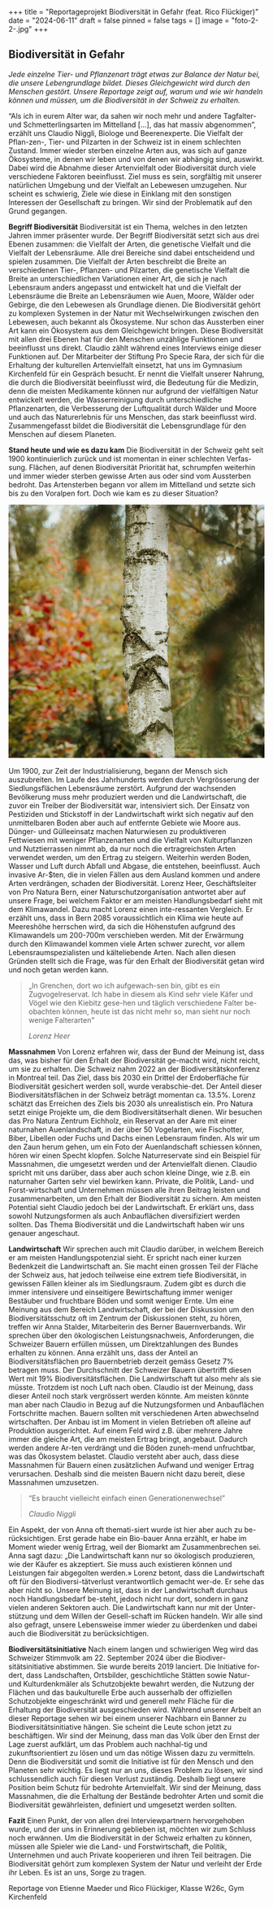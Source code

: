 +++
title = "Reportageprojekt Biodiversität in Gefahr (feat. Rico Flückiger)"
date = "2024-06-11"
draft = false
pinned = false
tags = []
image = "foto-2-2-.jpg"
+++
## **Biodiversität in Gefahr**

*Jede einzelne Tier- und Pflanzenart trägt etwas zur Balance der Natur bei, die unsere Lebengrundlage bildet. Dieses Gleichgewicht wird durch den Menschen gestört. Unsere Reportage zeigt auf, warum und wie wir handeln können und müssen, um die Biodiversität in der Schweiz zu erhalten.*

“Als ich in eurem Alter war, da sahen wir noch mehr und andere Tagfalter- und Schmetterlingsarten im Mittelland \[…], das hat massiv abgenommen”, erzählt uns Claudio Niggli, Biologe und Beerenexperte. Die Vielfalt der Pflan-zen-, Tier- und Pilzarten in der Schweiz ist in einem schlechten Zustand. Immer wieder sterben einzelne Arten aus, was sich auf ganze Ökosysteme, in denen wir leben und von denen wir abhängig sind, auswirkt. Dabei wird die Abnahme dieser Artenvielfalt oder Biodiversität durch viele verschiedene Faktoren beeinflusst. Ziel muss es sein, sorgfältig mit unserer natürlichen Umgebung und der Vielfalt an Lebewesen umzugehen. Nur scheint es schwierig, Ziele wie diese in Einklang mit den sonstigen Interessen der Gesellschaft zu bringen. Wir sind der Problematik auf den Grund gegangen.


**Begriff Biodiversität**
Biodiversität ist ein Thema, welches in den letzten Jahren immer präsenter wurde. Der Begriff Biodiversität setzt sich aus drei Ebenen zusammen: die Vielfalt der Arten, die genetische Vielfalt und die Vielfalt der Lebensräume. Alle drei Bereiche sind dabei entscheidend und spielen zusammen. Die Vielfalt der Arten beschreibt die Breite an verschiedenen Tier-, Pflanzen- und Pilzarten, die genetische Vielfalt die Breite an unterschiedlichen Variationen einer Art, die sich je nach Lebensraum anders angepasst und entwickelt hat und die Vielfalt der Lebensräume die Breite an Lebensräumen wie Auen, Moore, Wälder oder Gebirge, die den Lebewesen als Grundlage dienen. Die Biodiversität gehört zu komplexen Systemen in der Natur mit Wechselwirkungen zwischen den Lebewesen, auch bekannt als Ökosysteme. Nur schon das Aussterben einer Art kann ein Ökosystem aus dem Gleichgewicht bringen. Diese Biodiversität mit allen drei Ebenen hat für den Menschen unzählige Funktionen und beeinflusst uns direkt. Claudio zählt während eines Interviews einige dieser Funktionen auf. Der Mitarbeiter der Stiftung Pro Specie Rara, der sich für die Erhaltung der kulturellen Artenvielfalt einsetzt, hat uns im Gymnasium Kirchenfeld für ein Gespräch besucht. Er nennt die Vielfalt unserer Nahrung, die durch die Biodiversität beeinflusst wird, die Bedeutung für die Medizin, denn die meisten Medikamente können nur aufgrund der vielfältigen Natur entwickelt werden, die Wasserreinigung durch unterschiedliche Pflanzenarten, die Verbesserung der Luftqualität durch Wälder und Moore und auch das Naturerlebnis für uns Menschen, das stark beeinflusst wird. Zusammengefasst bildet die Biodiversität die Lebensgrundlage für den Menschen auf diesem Planeten. 


**Stand heute und wie es dazu kam**
Die Biodiversität in der Schweiz geht seit 1900 kontinuierlich zurück und ist momentan in einer schlechten Verfas-sung. Flächen, auf denen Biodiversität Priorität hat, schrumpfen weiterhin und immer wieder sterben gewisse Arten aus oder sind vom Aussterben bedroht. Das Artensterben begann vor allem im Mittelland und setzte sich bis zu den Voralpen fort. Doch wie kam es zu dieser Situation? 



![](pexels-jacobs-js-1729684-9917389-1-1-1-.jpg)


Um 1900, zur Zeit der Industrialisierung, begann der Mensch sich auszubreiten. Im Laufe des Jahrhunderts werden durch Vergrösserung der Siedlungsflächen Lebensräume zerstört.  Aufgrund der wachsenden Bevölkerung muss mehr produziert werden und die Landwirtschaft, die zuvor ein Treiber der Biodiversität war, intensiviert sich. Der Einsatz von Pestiziden und Stickstoff  in der Landwirtschaft wirkt sich negativ auf den unmittelbaren Boden aber auch auf entfernte Gebiete wie Moore aus. Dünger- und Gülleeinsatz machen Naturwiesen zu produktiveren Fettwiesen mit weniger Pflanzenarten und die Vielfalt von Kulturpflanzen und Nutztierrassen nimmt ab, da nur noch die ertragreichsten Arten verwendet werden, um den Ertrag zu steigern. Weiterhin werden Boden, Wasser und Luft durch Abfall und Abgase, die entstehen, beeinflusst. Auch invasive Ar-$ten, die in vielen Fällen aus dem Ausland kommen und andere Arten verdrängen, schaden der Biodiversität. 
Lorenz Heer, Geschäftsleiter von Pro Natura Bern, einer Naturschutzorganisation antwortet aber auf unsere Frage, bei welchem Faktor er am meisten Handlungsbedarf sieht mit dem Klimawandel. Dazu macht Lorenz einen inte-ressanten Vergleich. Er erzählt uns, dass in Bern 2085 voraussichtlich ein Klima wie heute auf Meereshöhe herrschen wird, da sich die Höhenstufen aufgrund des Klimawandels um 200-700m verschieben werden. Mit der Erwärmung durch den Klimawandel kommen viele Arten schwer zurecht, vor allem Lebensraumspezialisten und kälteliebende Arten. Nach allen diesen Gründen stellt sich die Frage, was für den Erhalt der Biodiversität getan wird und noch getan werden kann. 

>
> „In Grenchen, dort wo ich aufgewach-sen bin, gibt es ein Zugvogelreservat. Ich habe in diesem als Kind sehr viele Käfer und Vögel wie den Kiebitz gese-hen und täglich verschiedene Falter be-obachten können, heute ist das nicht mehr so, man sieht nur noch wenige Falterarten"
>
> *Lorenz Heer*

**Massnahmen**
Von Lorenz erfahren wir, dass der Bund der Meinung ist, dass das, was bisher für den Erhalt der Biodiversität ge-macht wird, nicht reicht, um sie zu erhalten. Die Schweiz nahm 2022 an der Biodiversitätskonferenz in Montreal teil. Das Ziel, dass bis 2030 ein Drittel der Erdoberfläche für Biodiversität gesichert werden soll, wurde verabschie-det. Der Anteil dieser Biodiversitätsflächen in der Schweiz beträgt momentan ca. 13.5%. Lorenz schätzt das Erreichen des Ziels bis 2030 als unrealistisch ein. Pro Natura setzt einige Projekte um, die dem Biodiversitätserhalt dienen. Wir besuchen das Pro Natura Zentrum Eichholz, ein Reservat an der Aare mit einer naturnahen Auenlandschaft, in der über 50 Vogelarten, wie Fischotter, Biber, Libellen oder Fuchs und Dachs einen Lebensraum finden. Als wir um den Zaun herum gehen, um ein Foto der Auenlandschaft schiessen können, hören wir einen Specht klopfen. 
Solche Naturreservate sind ein Beispiel für Massnahmen, die umgesetzt werden und der Artenvielfalt dienen. Claudio spricht mit uns darüber, dass aber auch schon kleine Dinge, wie z.B. ein naturnaher Garten sehr viel bewirken kann. Private, die Politik, Land- und Forst-wirtschaft und Unternehmen müssen alle ihren Beitrag leisten und zusammenarbeiten, um den Erhalt der Biodiversität zu sichern. Am meisten Potential sieht Claudio jedoch bei der Landwirtschaft. Er erklärt uns, dass sowohl Nutzungsformen als auch Anbauflächen diversifiziert werden sollten. Das Thema Biodiversität und die Landwirtschaft haben wir uns genauer angeschaut.


**Landwirtschaft**
Wir sprechen auch mit Claudio darüber, in welchem Bereich er am meisten Handlungspotenzial sieht. Er spricht nach einer kurzen Bedenkzeit die Landwirtschaft an. Sie macht einen grossen Teil der Fläche der Schweiz aus, hat jedoch teilweise eine extrem tiefe Biodiversität, in gewissen Fällen kleiner als im Siedlungsraum. Zudem gibt es durch die immer intensivere und einseitigere Bewirtschaftung immer weniger Bestäuber und fruchtbare Böden und somit weniger Ernte. Um eine Meinung aus dem Bereich Landwirtschaft, der bei der Diskussion um den Biodiversitätsschutz oft im Zentrum der Diskussionen steht, zu hören, treffen wir Anna Stalder, Mitarbeiterin des Berner Bauernverbands. 
Wir sprechen über den ökologischen Leistungsnachweis, Anforderungen, die Schweizer Bauern erfüllen müssen, um Direktzahlungen des Bundes erhalten zu können. Anna erzählt uns, dass der Anteil an Biodiversitätsflächen pro Bauernbetrieb derzeit gemäss Gesetz 7% betragen muss. Der Durchschnitt der Schweizer Bauern übertrifft diesen Wert mit 19% Biodiversitätsflächen. Die Landwirtschaft tut also mehr als sie müsste. Trotzdem ist noch Luft nach oben. Claudio ist der Meinung, dass dieser Anteil noch stark vergrössert werden könnte. Am meisten könnte man aber nach Claudio in Bezug auf die Nutzungsformen und Anbauflächen Fortschritte machen. Bauern sollten mit verschiedenen Arten abwechselnd wirtschaften. Der Anbau ist im Moment in vielen Betrieben oft alleine auf Produktion ausgerichtet. Auf einem Feld wird z.B. über mehrere Jahre immer die gleiche Art, die am meisten Ertrag bringt, angebaut. Dadurch werden andere Ar-ten verdrängt und die Böden zuneh-mend unfruchtbar, was das Ökosystem belastet. Claudio versteht aber auch, dass diese Massnahmen für Bauern einen zusätzlichen Aufwand und weniger Ertrag verursachen. Deshalb sind die meisten Bauern nicht dazu bereit, diese Massnahmen umzusetzen. 

>
> “Es braucht vielleicht einfach einen Generationenwechsel”
>
> *Claudio Niggli*


Ein Aspekt, der von Anna oft themati-siert wurde ist hier aber auch zu be-rücksichtigen. Erst gerade habe ein Bio-bauer Anna erzählt, er habe im Moment wieder wenig Ertrag, weil der Biomarkt am Zusammenbrechen sei. Anna sagt dazu: „Die Landwirtschaft kann nur so ökologisch produzieren, wie der Käufer es akzeptiert. Sie muss auch existieren können und Leistungen fair abgegolten werden.» Lorenz betont, dass die Landwirtschaft oft für den Biodiversi-tätverlust verantwortlich gemacht wer-de. Er sehe das aber nicht so. Unsere Meinung ist, dass in der Landwirtschaft durchaus noch Handlungsbedarf be-steht, jedoch nicht nur dort, sondern in ganz vielen anderen Sektoren auch. Die Landwirtschaft kann nur mit der Unter-stützung und dem Willen der Gesell-schaft im Rücken handeln. Wir alle sind also gefragt, unsere Lebensweise immer wieder zu überdenken und dabei auch die Biodiversität zu berücksichtigen. 

**Biodiversitätsinitiative**
Nach einem langen und schwierigen Weg wird das Schweizer Stimmvolk am 22. September 2024 über die Biodiver-sitätsinitiative abstimmen. Sie wurde bereits 2019 lanciert. Die Initiative for-dert, dass Landschaften, Ortsbilder, geschichtliche Stätten sowie Natur- und Kulturdenkmäler als Schutzobjekte bewahrt werden, die Nutzung der Flächen und das baukulturelle Erbe auch ausserhalb der offiziellen Schutzobjekte eingeschränkt wird und generell mehr Fläche für die Erhaltung der Biodiversität ausgeschieden wird. Während unserer Arbeit an dieser Reportage sehen wir bei einem unserer Nachbarn ein Banner zu Biodiversitätsinitiative hängen. Sie scheint die Leute schon jetzt zu beschäftigen. 
Wir sind der Meinung, dass man das Volk über den Ernst der Lage zuerst aufklärt, um das Problem auch nachhal-tig und zukunftsorientiert zu lösen und um das nötige Wissen dazu zu vermitteln. Denn die Biodiversität und somit die Initiative ist für den Mensch und den Planeten sehr wichtig. Es liegt nur an uns, dieses Problem zu lösen, wir sind schlussendlich auch für diesen Verlust zuständig.  Deshalb liegt unsere Position beim Schutz für bedrohte Artenvielfalt. Wir sind der Meinung, dass Massnahmen, die die Erhaltung der Bestände bedrohter Arten und somit die Biodiversität gewährleisten, definiert und umgesetzt werden sollten. 

**Fazit**
Einen Punkt, der von allen drei Interviewpartnern hervorgehoben wurde, und der uns in Erinnerung geblieben ist, möchten wir zum Schluss noch erwännen. Um die Biodiversität in der Schweiz erhalten zu können, müssen alle Spieler wie die Land- und Forstwirtschaft, die Politik, Unternehmen und auch Private kooperieren und ihren Teil beitragen. Die Biodiversität gehört zum komplexen System der Natur und verleiht der Erde ihr Leben. Es ist an uns, Sorge zu tragen. 


Reportage von Etienne Maeder und Rico Flückiger, Klasse W26c, Gym Kirchenfeld